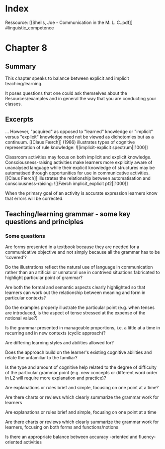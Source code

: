 # Index
Ressource: [[Sheils, Joe - Communication in the M. L. C..pdf]]
#linguistic_competence
# Chapter 8
## Summary
This chapter speaks to balance between explicit and implicit teaching/learning. 

It poses questions that one could ask themselves about the Resources/examples and in general the way that you are conducting your classes.

## Excerpts
... However, "acquired" as opposed to "learned" knowledge or "implicit" versus "explicit" knowledge need not be viewed as dichotomies but as a continuum. [[Claus Færch]] (1986) illustrates types of cognitive representation of rule knowledge:
![[implicit-explicit spectrum||1000]]

Classroom activities may focus on both implicit and explicit knowledge. Consciousness-raising activities make learners more explicitly aware of unanalysed language while their explicit knowledge of structures may be automatised through opportunities for use in communicative activities. [[Claus Færch]] illustrates the relationship between automatisation and consciousness-raising:
![[Færch implicit_explicit pt2||1000]]


When the primary goal of an activity is accurate expression learners know that errors will be corrected.

## Teaching/learning grammar - some key questions and principles

### Some questions
Are forms presented in a textbook because they are needed for a communicative objective and not simply because all the grammar has to be 'covered'?

Do the illustrations reflect the natural use of language in communication rather than an artificial or unnatural use in contrived situations fabricated to highlight particular point of grammar?

Are both the formal and semantic aspects clearly highlighted so that learners can work out the relationship between meaning and form in particular contexts?

Do the examples properly illustrate the particular point (e.g. when tenses are introduced, is the aspect of tense stressed at the expense of the notional value?)

Is the grammar presented in manageable proportions, i.e. a little at a time in recurring and in new contexts (cyclic approach)?

Are differing learning styles and abilities allowed for?

Does the approach build on the learner's existing cognitive abilities and relate the unfamiliar to the familiar?

Is the type and amount of cognitive help related to the degree of difficulty of the particular grammar point (e.g. new concepts or different word order in L2 will require more explanation and practice)?

Are explanations or rules brief and simple, focusing on one point at a time?

Are there charts or reviews which clearly summarize the grammar work for learners

Are explanations or rules brief and simple, focusing on one point at a time

Are there charts or reviews which clearly summarize the grammar work for learners, focusing on both forms and functions/notions

Is there an appropriate balance between accuracy -oriented and fluency-oriented activities

